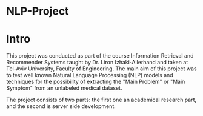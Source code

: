 # NLP-Project

# Intro

This project was conducted as part of the course Information Retrieval and Recommender Systems taught by Dr. Liron Izhaki-Allerhand and taken at Tel-Aviv University, Faculty of Engineering. The main aim of this project was to test well known Natural Language Processing (NLP) models and techniques for the possibility of extracting the "Main Problem" or "Main Symptom" from an unlabeled medical dataset.

The project consists of two parts: the first one an academical research part, and the second is server side development. 
